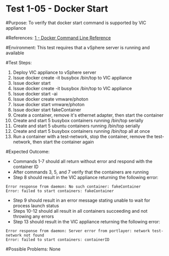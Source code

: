 Test 1-05 - Docker Start
=======

#Purpose:
To verify that docker start command is supported by VIC appliance

#References:
[1 - Docker Command Line Reference](https://docs.docker.com/engine/reference/commandline/start/)

#Environment:
This test requires that a vSphere server is running and available

#Test Steps:
1. Deploy VIC appliance to vSphere server
2. Issue docker create -it busybox /bin/top to VIC appliance
3. Issue docker start <containerID>
4. Issue docker create -it busybox /bin/top to VIC appliance
5. Issue docker start -ai <containerID>
6. Issue docker create vmware/photon
7. Issue docker start vmware/photon <containerID>
8. Issue docker start fakeContainer
9. Create a container, remove it's ethernet adapter, then start the container 
10. Create and start 5 busybox containers running /bin/top serially
11. Create and start 5 ubuntu containers running /bin/top serially
12. Create and start 5 busybox containers running /bin/top all at once
13. Run a container with a test-network, stop the container, remove the test-network, then start the container again

#Expected Outcome:
* Commands 1-7 should all return without error and respond with the container ID
* After commands 3, 5, and 7 verify that the containers are running
* Step 8 should result in the VIC appliance returning the following error:
```
Error response from daemon: No such container: fakeContainer
Error: failed to start containers: fakeContainer
```
* Step 9 should result in an error message stating unable to wait for process launch status
* Steps 10-12 should all result in all containers succeeding and not throwing any errors
* Step 13 should result in the VIC appliance returning the following error:
```
Error response from daemon: Server error from portlayer: network test-network not found
Error: failed to start containers: containerID
```
#Possible Problems:
None
